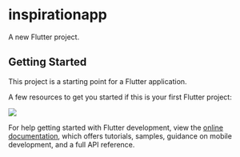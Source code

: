 # inspirationapp

A new Flutter project.

## Getting Started

This project is a starting point for a Flutter application.

A few resources to get you started if this is your first Flutter project:

<p>
  <img src="Flutter_Inpiration_app/blob/main/assets/screenshot1.png">
</p>

For help getting started with Flutter development, view the
[online documentation](https://docs.flutter.dev/), which offers tutorials,
samples, guidance on mobile development, and a full API reference.
